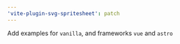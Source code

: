 ```yaml
---
'vite-plugin-svg-spritesheet': patch
---
```


Add examples for `vanilla`, and frameworks `vue` and `astro`
